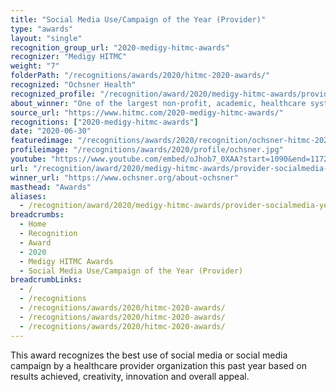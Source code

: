 ```yaml
---
title: "Social Media Use/Campaign of the Year (Provider)"
type: "awards"
layout: "single"
recognition_group_url: "2020-medigy-hitmc-awards"
recognizer: "Medigy HITMC"
weight: "7"
folderPath: "/recognitions/awards/2020/hitmc-2020-awards/"
recognized: "Ochsner Health"
recognized_profile: "/recognition/award/2020/medigy-hitmc-awards/provider-socialmedia-year"
about_winner: "One of the largest non-profit, academic, healthcare systems in Louisiana. Since 1942, it has been providing high-quality clinical and hospital patient care to the residents of Louisiana. Ochsner has conducted more than 700 clinical research studies."
source_url: "https://www.hitmc.com/2020-medigy-hitmc-awards/"
recognitions: ["2020-medigy-hitmc-awards"]
date: "2020-06-30"
featuredimage: "/recognitions/awards/2020/recognition/ochsner-hitmc-2020-social-media-campaign-of-the-year.jpg"
profileimage: "/recognitions/awards/2020/profile/ochsner.jpg"
youtube: "https://www.youtube.com/embed/oJhob7_0XAA?start=1090&end=1172"
url: "/recognition/award/2020/medigy-hitmc-awards/provider-socialmedia-year"
winner_url: "https://www.ochsner.org/about-ochsner"
masthead: "Awards"
aliases:
  - /recognition/award/2020/medigy-hitmc-awards/provider-socialmedia-year/
breadcrumbs:
  - Home
  - Recognition
  - Award
  - 2020
  - Medigy HITMC Awards
  - Social Media Use/Campaign of the Year (Provider)
breadcrumbLinks:
  - /
  - /recognitions
  - /recognitions/awards/2020/hitmc-2020-awards/
  - /recognitions/awards/2020/hitmc-2020-awards/
  - /recognitions/awards/2020/hitmc-2020-awards/
---
```


This award recognizes the best use of social media or social media campaign by a healthcare provider organization this past year based on results achieved, creativity, innovation and overall appeal.
